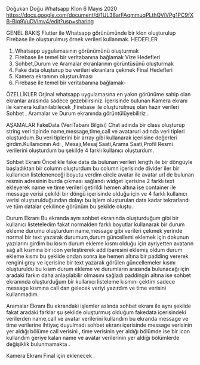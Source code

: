  
Doğukan Doğu
Whatsapp Klon
6 Mayıs 2020
https://docs.google.com/document/d/1UL38arFAqmmuqPLthQViVPg1PC9fXB-Biq9VuDVlmv4/edit?usp=sharing 

GENEL BAKIŞ
Flutter ile Whatsapp görünümünde bir klon oluşturulup Firebase ile oluşturulmuş örnek verileri kullanmak. 
HEDEFLER
1.	Whatsapp uygulamasının görünümünü oluşturmak 
2.	Firebase ile temel bir veritabanına bağlamak
Vize Hedefleri
1.	Sohbet,Durum ve Aramalar ekranlarının görüntüsünü oluşturmak 
2.	Fake data oluşturup bu verileri ekranlara çekmek
Final Hedefleri
1.	Kamera ekranının oluşturulması
2.	Firebase ile temel bir veritabanına bağlamak-

ÖZELLİKLER
Orjinal whatsapp uygulamasına en yakın görünüme sahip olan ekranlar arasında sadece gezebilirsiniz.
İçerisinde bulunan Kamera ekranı ile kamera kullanılabilecek ,Firebase ile oluşturulmuş olan hazır verileri  Sohbet , Aramalar ve Durum ekranında görüntülüyebiliriz .

AŞAMALAR
FakeData (VeriTabanı Bilgisi)
Chat adında bir class oluşturup string veri tipinde name,message,time,call ve avatarurl adında veri tipleri oluşturdum.Bu veri tiplerini bir array gibi kullanarak içerisine değerleri girdim.Kullanıcının Adı , Mesajı,Mesaj Saati,Arama Saati,Profil Resmi verilerini oluşturdum bu şekilde 4 farklı kullanıcı oluşturdum.

Sohbet Ekranı 
Öncelikle fake data da bulunan verileri length ile bir döngüyle başladıktan bir column oluşturdum bu column içerisinde divider iler bir kullanıcın listelenenceği boyutu verdim circle avatar ile avatar url de bulunan resmin adresinin burda çıkması sağlandı widget içerisine 2 farklı text ekleyerek name ve time verileri getirildi hemen altına ise container ile message verisi çekildi bir döngü içerisinde olduğu için ve 4 farklı kullanıcı verisi oluşturulduğundan dolayı bu işlem oluşturulan data kadar tekrarlandı ve tüm datalar çekilince görünüm bu şekilde oluştu.

Durum Ekranı 
Bu ekranda aynı sohbet ekranında oluşturduğum gibi bir kullanıcı listeteledim fakat normalden farklı boyutlar kullanarak bir durum ekleme durumu oluşturdum name,message gibi verileri çekmek yerinde normal bir text yazarak durumum,durum güncellemi eklemek için dokunun yazılarını girdim bu kısım durum ekleme kısmı olduğu için ayriyetten avatarın sağ alt kısmına bir icon yerleştirerek add ibaresini eklemiş oldum durum ekleme kısmı bu şekilde ondan sonra ise hemen altına bir padding vererek rengini grey ve içerisine  bir text yazarak görülen güncellemeler kısmı oluşturuldu bu kısım durum ekleme ve durumların arasında bulunacağı için aradaki farkın daha anlaşılabilir olmasını sağladı paddingin altına ise sohbet ekranında oluşturduğum bir kullanıcı listeleme kısmını çektim sadece message kısmına call dan gelecek veriyi yazırdım ve time verisini kullanmadım.

Aramalar Ekranı 
Bu ekrandaki işlemler aslında sohbet ekranı ile aynı şekilde fakat aradaki farklar şu şekilde oluşturmuş olduğum fakedata içerisindeki verilerden name,call ve avatar verilerini kullandım bu ekranda message ve time verilerine ihtiyaç duyulmadı sohbet ekranı içerisinde message verisinin yer aldığı bölüme call verisini , time verisinin yer aldığı bölümde ise bir icon kullandım geriye kalan name ve avatar verilerinin yer aldığı bölümlerde değişiklik bulunmamakta .

Kamera Ekranı 
Final için eklenecek .
